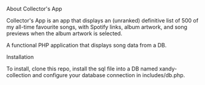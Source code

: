 About Collector's App

Collector's App is an app that displays an (unranked) definitive list of 500 of my all-time favourite songs, with Spotify links, album artwork, and song previews when the album artwork is selected.

A functional PHP application that displays song data from a DB.

Installation

To install, clone this repo, install the sql file into a DB named xandy-collection and configure your database connection in includes/db.php.

